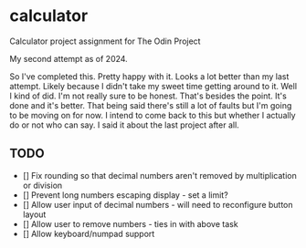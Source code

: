 # calculator
Calculator project assignment for The Odin Project

My second attempt as of 2024.

So I've completed this. Pretty happy with it. Looks a lot better than my last attempt. Likely because I didn't take my sweet time getting around to it. Well I kind of did. I'm not really sure to be honest. That's besides the point. It's done and it's better. That being said there's still a lot of faults but I'm going to be moving on for now. I intend to come back to this but whether I actually do or not who can say. I said it about the last project after all.

## TODO
- [] Fix rounding so that decimal numbers aren't removed by multiplication or division
- [] Prevent long numbers escaping display - set a limit?
- [] Allow user input of decimal numbers - will need to reconfigure button layout
- [] Allow user to remove numbers - ties in with above task
- [] Allow keyboard/numpad support